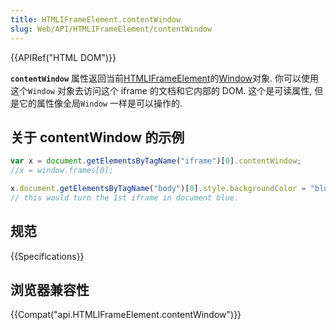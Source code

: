 ```yaml
---
title: HTMLIFrameElement.contentWindow
slug: Web/API/HTMLIFrameElement/contentWindow
---
```

{{APIRef("HTML DOM")}}

**`contentWindow`** 属性返回当前[HTMLIFrameElement](/zh-CN/docs/Web/API/HTMLIFrameElement)的[Window](/zh-CN/docs/Web/API/Window)对象. 你可以使用这个`Window` 对象去访问这个 iframe 的文档和它内部的 DOM. 这个是可读属性, 但是它的属性像全局`Window` 一样是可以操作的.

## 关于 contentWindow 的示例

```js
var x = document.getElementsByTagName("iframe")[0].contentWindow;
//x = window.frames[0];

x.document.getElementsByTagName("body")[0].style.backgroundColor = "blue";
// this would turn the 1st iframe in document blue.
```

## 规范

{{Specifications}}

## 浏览器兼容性

{{Compat("api.HTMLIFrameElement.contentWindow")}}
